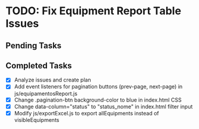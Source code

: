 # TODO: Fix Equipment Report Table Issues

## Pending Tasks

## Completed Tasks
- [x] Analyze issues and create plan
- [x] Add event listeners for pagination buttons (prev-page, next-page) in js/equipamentosReport.js
- [x] Change .pagination-btn background-color to blue in index.html CSS
- [x] Change data-column="status" to "status_nome" in index.html filter input
- [x] Modify js/exportExcel.js to export allEquipments instead of visibleEquipments
